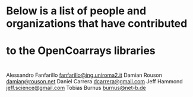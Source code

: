 # Below is a list of people and organizations that have contributed
# to the OpenCoarrays libraries
#

Alessandro Fanfarillo  <fanfarillo@ing.uniroma2.it>
Damian Rouson  <damian@rouson.net>
Daniel Carrera  <dcarrera@gmail.com>
Jeff Hammond  <jeff.science@gmail.com>
Tobias Burnus  <burnus@net-b.de>
